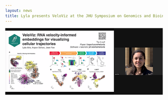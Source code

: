 ```yaml
---
layout: news
title: Lyla presents VeloViz at the JHU Symposium on Genomics and Bioinformatics 2021.
---
```


<img src="/assets/news/lyla_jhu_symposium.png">

